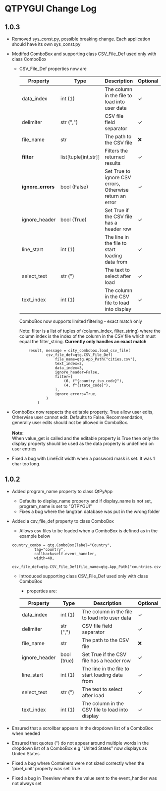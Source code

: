 # QTPYGUI Change Log
## 1.0.3
- Removed sys_const.py, possible breaking change.  Each application should have its own sys_const.py 
- Modifed ComboBox and supporting class CSV_File_Def used only with class ComboBox
  - CSV_File_Def properties now are
    
    | **Property**      | **Type**             | **Description**                                          | **Optional** |
    |-------------------|----------------------|----------------------------------------------------------|--------------|
    | data_index        | int (1)              | The column in the file to load into user data            | ✓            |
    | delimiter         | str (",")            | CSV file field separator                                 | ✓            |
    | file_name         | str                  | The path to the CSV file                                 | ❌            |
    | **filter**        | list[tuple[int,str]] | Filters the returned results                             | ✓            |
    | **ignore_errors** | bool (False)         | Set True to ignore CSV errors, Otherwise return an error | ✓            |
    | ignore_header     | bool (True)          | Set True if the CSV file has a header row                | ✓            |
    | line_start        | int (1)              | The line in the file to start loading data from          | ✓            |
    | select_text       | str (")              | The text to select after load                            | ✓            |
    | text_index        | int (1)              | The column in the CSV file to load into display          | ✓            |
    
    ComboBox now supports limited filtering - exact match only 
  
    Note: filter is a list of tuples of (column_index, filter_string) where the
          column index is the index of the column in the CSV file which must equal
          the filter_string. **Currently only handles an exact match**
    ```
        result, message = city_combobox.load_csv_file(
                csv_file_def=qtg.CSV_File_Def(
                    file_name=qtg.App_Path("cities.csv"),
                    text_index=2,
                    data_index=3,
                    ignore_header=False,
                    filter=[
                        (6, f"{country_iso_code}"),
                        (4, f"{state_code}"),
                    ],
                    ignore_errors=True,
                )
            )
    ``` 
 
- ComboBox now respects the editable property. True allow user edits, Otherwise 
user cannot edit. Defaults to False. Recommendation, generally user edits should
not be allowed in ComboBox. 
<br><br>**Note:** <br>When value_get is called and the editable property is True 
then only the display property should be used as the data property is undefined on 
user entries
- Fixed a bug with LineEdit width when a password mask is set. It was 1 char too
long.
## 1.0.2
- Added program_name property to class QtPyApp
  - Defaults to display_name property and if display_name is not set, program_name
  is set to "QTPYGUI"
  - Fixes a bug where the langtran database was put in the wrong folder
- Added a csv_file_def property to class ComboBox 
  - Allows csv files to be loaded when a ComboBox is defined as in the example below
  
  ```
  country_combo = qtg.ComboBox(label="Country",
            tag="country",
            callback=self.event_handler,
            width=40,
            csv_file_def=qtg.CSV_File_Def(file_name=qtg.App_Path("countries.csv"),text_index=2,data_index=3))

  ```
  
  - Introduced supporting class CSV_File_Def used only with class ComboBox
    - properties are: 
        
    | **Property**  | **Type**                             | **Description**                                                                                                                                                                                         | **Optional** |
    |---------------|--------------------------------------|---------------------------------------------------------------------------------------------------------------------------------------------------------------------------------------------------------|--------------|
    | data_index    | int (1)                              | The column in the file to load into user data                                                                                                                                                           | ✓            |
    | delimiter     | str (",")                            | CSV file field separator                                                                                                                                                                                | ✓            |
    | file_name     | str                                  | The path to the CSV file                                                                                                                                                                                | ❌            |
    | ignore_header | bool (true)                          | Set True if the CSV file has a header row                                                                                                                                                               | ✓            |
    | line_start    | int (1)                              | The line in the file to start loading data from                                                                                                                                                         | ✓            |
    | select_text   | str (")                              | The text to select after load                                                                                                                                                                           | ✓            |
    | text_index    | int (1)                              | The column in the CSV file to load into display                                                                                                                                                         | ✓            |

- Ensured that a scrollbar appears in the dropdown list of a ComboBox when needed
- Ensured that quotes (") do not appear around multiple words in the dropdown 
list of a ComboBox e.g "United States" now displays as United States
- Fixed a bug where Containers were not sized correctly when the 'pixel_unit' property was set True
- Fixed a bug in Treeview where the value sent to the event_handler was not always set

